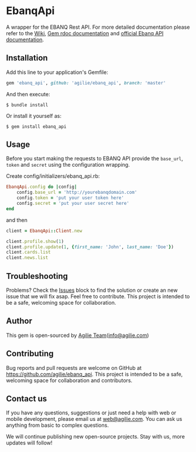 # EbanqApi

A wrapper for the EBANQ Rest API. For more detailed documentation please refer to the [Wiki](https://github.com/agilie/ebanq_api/wiki), 
[Gem rdoc documentation](https://agilie.github.io/ebanq_api/) and [official Ebanq API documentation](https://ebanqapi.docs.apiary.io/#).

## Installation

Add this line to your application's Gemfile:

```ruby
gem 'ebanq_api', github: 'agilie/ebanq_api', branch: 'master'
```

And then execute:

    $ bundle install

Or install it yourself as:

    $ gem install ebanq_api
    
## Usage

Before you start making the requests to EBANQ API provide the `base_url`, `token` and `secret` using the configuration
wrapping. 

Create config/initializers/ebanq_api.rb:

```ruby
EbanqApi.config do |config|
    config.base_url = 'http://yourebanqdomain.com'
    config.token = 'put your user token here'
    config.secret = 'put your user secret here'
end
```
 and then 

```ruby
client = EbanqApi::Client.new

client.profile.show(1)
client.profile.update(1, {first_name: 'John', last_name: 'Doe'})
client.cards.list
client.news.list
```

## Troubleshooting

Problems? Check the [Issues](https://github.com/agilie/ebanq_api/issues) block to find 
the solution or create an new issue that we will fix asap. Feel free to contribute.
This project is intended to be a safe, welcoming space for collaboration.

## Author
This gem is open-sourced by [Agilie Team](https://www.agilie.com?utm_source=github&utm_medium=referral&utm_campaign=Git_Ruby&utm_term=ebanq_api)([info@agilie.com](mailto:info@agilie.com))

## Contributing

Bug reports and pull requests are welcome on GitHub at https://github.com/agilie/ebanq_api. This project is intended to be a safe, welcoming space for collaboration and contributors.

## Contact us
If you have any questions, suggestions or just need a help with web or mobile development, 
please email us at <web@agilie.com>. You can ask us anything from basic to complex questions.

We will continue publishing new open-source projects. Stay with us, more updates will follow!


